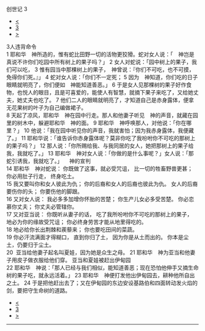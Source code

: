 ﻿





 创世记 3




* [<](bible/GEN02.md)
* [3](bible/GEN.md)
* [>](bible/GEN04.md)



 
3人违背命令  
1 耶和华　神所造的，惟有蛇比田野一切的活物更狡猾。蛇对女人说：「　神岂是真说不许你们吃园中所有树上的果子吗？」 
2 女人对蛇说：「园中树上的果子，我们可以吃， 
3 惟有园当中那棵树上的果子，　神曾说：『你们不可吃，也不可摸，免得你们死。』」 
4 蛇对女人说：「你们不一定死； 
5 因为　神知道，你们吃的日子眼睛就明亮了，你们便如　神能知道善恶。」 
6 于是女人见那棵树的果子好作食物，也悦人的眼目，且是可喜爱的，能使人有智慧，就摘下果子来吃了，又给她丈夫，她丈夫也吃了。 
7 他们二人的眼睛就明亮了，才知道自己是赤身露体，便拿无花果树的叶子为自己编做裙子。  
8 天起了凉风，耶和华　神在园中行走。那人和他妻子听见　神的声音，就藏在园里的树木中，躲避耶和华　神的面。 
9 耶和华　神呼唤那人，对他说：「你在哪里？」 
10 他说：「我在园中听见你的声音，我就害怕；因为我赤身露体，我便藏了。」 
11 耶和华说：「谁告诉你赤身露体呢？莫非你吃了我吩咐你不可吃的那树上的果子吗？」 
12 那人说：「你所赐给我、与我同居的女人，她把那树上的果子给我，我就吃了。」 
13 耶和华　神对女人说：「你做的是什么事呢？」女人说：「那蛇引诱我，我就吃了。」 　神的宣判  
14 耶和华　神对蛇说： 你既做了这事，就必受咒诅， 比一切的牲畜野兽更甚； 你必用肚子行走， 终身吃土。  
15 我又要叫你和女人彼此为仇； 你的后裔和女人的后裔也彼此为仇。 女人的后裔要伤你的头； 你要伤他的脚跟。  
16 又对女人说： 我必多多加增你怀胎的苦楚； 你生产儿女必多受苦楚。 你必恋慕你丈夫； 你丈夫必管辖你。  
17 又对亚当说： 你既听从妻子的话， 吃了我所吩咐你不可吃的那树上的果子， 地必为你的缘故受咒诅； 你必终身劳苦才能从地里得吃的。  
18 地必给你长出荆棘和蒺藜来； 你也要吃田间的菜蔬。  
19 你必汗流满面才得糊口， 直到你归了土， 因为你是从土而出的。 你本是尘土，仍要归于尘土。  
20  亚当给他妻子起名叫夏娃，因为她是众生之母。 
21 耶和华　神为亚当和他妻子用皮子做衣服给他们穿。 亚当和夏娃被赶出伊甸园  
22 耶和华　神说：「那人已经与我们相似，能知道善恶；现在恐怕他伸手又摘生命树的果子吃，就永远活着。」 
23 耶和华　神便打发他出伊甸园去，耕种他所自出之土。 
24 于是把他赶出去了；又在伊甸园的东边安设基路伯和四面转动发火焰的剑，要把守生命树的道路。 
* [<](bible/GEN02.md)
* [3](bible/GEN.md)
* [>](bible/GEN04.md)





---









